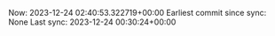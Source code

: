 Now: 2023-12-24 02:40:53.322719+00:00 Earliest commit since sync: None Last sync: 2023-12-24 00:30:24+00:00
